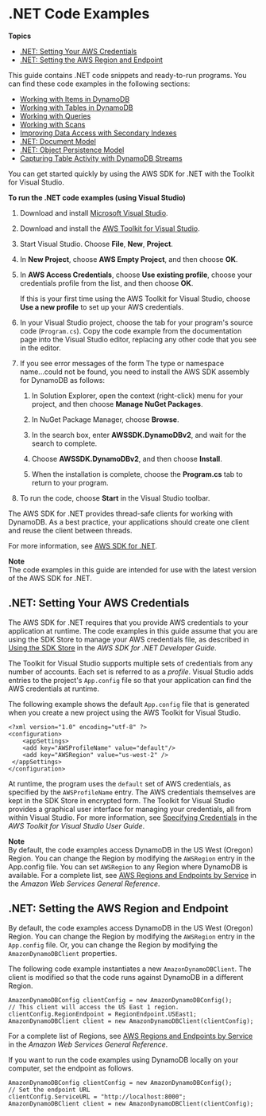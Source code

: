 # \.NET Code Examples<a name="CodeSamples.DotNet"></a>

**Topics**
+ [\.NET: Setting Your AWS Credentials](#CodeSamples.DotNet.Credentials)
+ [\.NET: Setting the AWS Region and Endpoint](#CodeSamples.DotNet.RegionAndEndpoint)

This guide contains \.NET code snippets and ready\-to\-run programs\. You can find these code examples in the following sections:
+ [Working with Items in DynamoDB](WorkingWithItems.md)
+ [Working with Tables in DynamoDB](WorkingWithTables.md)
+ [Working with Queries](Query.md)
+ [Working with Scans](Scan.md)
+ [Improving Data Access with Secondary Indexes](SecondaryIndexes.md)
+ [\.NET: Document Model](DotNetSDKMidLevel.md)
+ [\.NET: Object Persistence Model](DotNetSDKHighLevel.md)
+ [Capturing Table Activity with DynamoDB Streams](Streams.md)

You can get started quickly by using the AWS SDK for \.NET with the Toolkit for Visual Studio\.

**To run the \.NET code examples \(using Visual Studio\)**

1. Download and install [Microsoft Visual Studio](https://www.visualstudio.com)\.

1. Download and install the [AWS Toolkit for Visual Studio](https://aws.amazon.com/visualstudio/)\.

1. Start Visual Studio\. Choose **File**, **New**, **Project**\.

1. In **New Project**, choose **AWS Empty Project**, and then choose **OK**\.

1. In **AWS Access Credentials**, choose **Use existing profile**, choose your credentials profile from the list, and then choose **OK**\.

   If this is your first time using the AWS Toolkit for Visual Studio, choose **Use a new profile** to set up your AWS credentials\.

1. In your Visual Studio project, choose the tab for your program's source code \(`Program.cs`\)\. Copy the code example from the documentation page into the Visual Studio editor, replacing any other code that you see in the editor\.

1. If you see error messages of the form The type or namespace name\.\.\.could not be found, you need to install the AWS SDK assembly for DynamoDB as follows:

   1. In Solution Explorer, open the context \(right\-click\) menu for your project, and then choose **Manage NuGet Packages**\.

   1. In NuGet Package Manager, choose **Browse**\.

   1. In the search box, enter **AWSSDK\.DynamoDBv2**, and wait for the search to complete\.

   1. Choose **AWSSDK\.DynamoDBv2**, and then choose **Install**\.

   1. When the installation is complete, choose the **Program\.cs** tab to return to your program\.

1. To run the code, choose **Start** in the Visual Studio toolbar\.

The AWS SDK for \.NET provides thread\-safe clients for working with DynamoDB\. As a best practice, your applications should create one client and reuse the client between threads\.

For more information, see [AWS SDK for \.NET](https://aws.amazon.com/sdk-for-net)\.

**Note**  
The code examples in this guide are intended for use with the latest version of the AWS SDK for \.NET\.

## \.NET: Setting Your AWS Credentials<a name="CodeSamples.DotNet.Credentials"></a>

The AWS SDK for \.NET requires that you provide AWS credentials to your application at runtime\. The code examples in this guide assume that you are using the SDK Store to manage your AWS credentials file, as described in [Using the SDK Store](https://docs.aws.amazon.com/sdk-for-net/latest/developer-guide/net-dg-config-creds.html#sdk-store) in the *AWS SDK for \.NET Developer Guide*\.

The Toolkit for Visual Studio supports multiple sets of credentials from any number of accounts\. Each set is referred to as a *profile*\. Visual Studio adds entries to the project's `App.config` file so that your application can find the AWS credentials at runtime\.

The following example shows the default `App.config` file that is generated when you create a new project using the AWS Toolkit for Visual Studio\.

```
<?xml version="1.0" encoding="utf-8" ?>
<configuration>
    <appSettings>
    <add key="AWSProfileName" value="default"/>
    <add key="AWSRegion" value="us-west-2" />
 </appSettings>
</configuration>
```

At runtime, the program uses the `default` set of AWS credentials, as specified by the `AWSProfileName` entry\. The AWS credentials themselves are kept in the SDK Store in encrypted form\. The Toolkit for Visual Studio provides a graphical user interface for managing your credentials, all from within Visual Studio\. For more information, see [Specifying Credentials](https://docs.aws.amazon.com/AWSToolkitVS/latest/UserGuide/tkv_setup.html#creds) in the *AWS Toolkit for Visual Studio User Guide*\.

**Note**  
By default, the code examples access DynamoDB in the US West \(Oregon\) Region\. You can change the Region by modifying the `AWSRegion` entry in the App\.config file\. You can set `AWSRegion` to any Region where DynamoDB is available\. For a complete list, see [AWS Regions and Endpoints by Service](https://docs.aws.amazon.com/general/latest/gr/rande.html#ddb_region) in the *Amazon Web Services General Reference*\.

## \.NET: Setting the AWS Region and Endpoint<a name="CodeSamples.DotNet.RegionAndEndpoint"></a>

By default, the code examples access DynamoDB in the US West \(Oregon\) Region\. You can change the Region by modifying the `AWSRegion` entry in the `App.config` file\. Or, you can change the Region by modifying the `AmazonDynamoDBClient` properties\.

The following code example instantiates a new `AmazonDynamoDBClient`\. The client is modified so that the code runs against DynamoDB in a different Region\.

```
AmazonDynamoDBConfig clientConfig = new AmazonDynamoDBConfig();
// This client will access the US East 1 region.
clientConfig.RegionEndpoint = RegionEndpoint.USEast1;
AmazonDynamoDBClient client = new AmazonDynamoDBClient(clientConfig);
```

For a complete list of Regions, see [AWS Regions and Endpoints by Service](https://docs.aws.amazon.com/general/latest/gr/rande.html#ddb_region) in the *Amazon Web Services General Reference*\.

If you want to run the code examples using DynamoDB locally on your computer, set the endpoint as follows\.

```
AmazonDynamoDBConfig clientConfig = new AmazonDynamoDBConfig();
// Set the endpoint URL
clientConfig.ServiceURL = "http://localhost:8000";
AmazonDynamoDBClient client = new AmazonDynamoDBClient(clientConfig);
```

